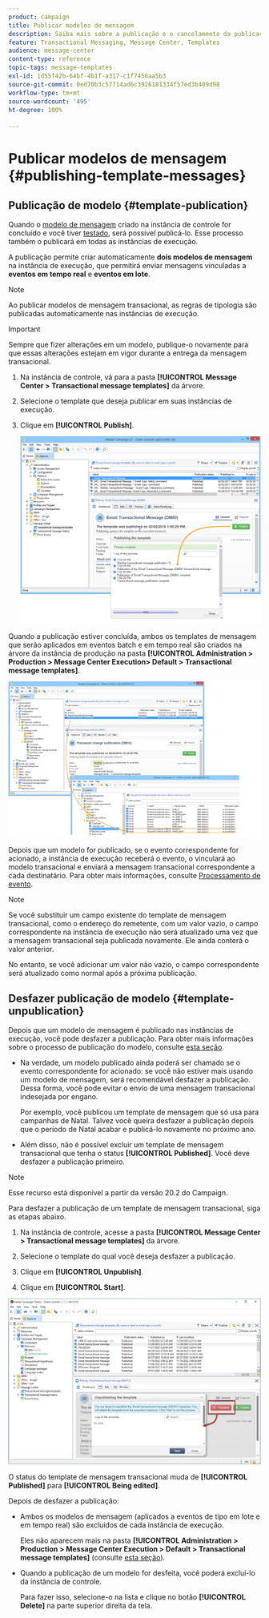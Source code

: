 ```yaml
---
product: campaign
title: Publicar modelos de mensagem
description: Saiba mais sobre a publicação e o cancelamento da publicação de templates de mensagem transacional no Adobe Campaign Classic
feature: Transactional Messaging, Message Center, Templates
audience: message-center
content-type: reference
topic-tags: message-templates
exl-id: 1d55f42b-64bf-4b1f-a317-c1f7456aa5b3
source-git-commit: 0ed70b3c57714ad6c3926181334f57ed3b409d98
workflow-type: tm+mt
source-wordcount: '495'
ht-degree: 100%

---
```


# Publicar modelos de mensagem {#publishing-template-messages}



## Publicação de modelo {#template-publication}

Quando o [modelo de mensagem](../../message-center/using/creating-the-message-template.md) criado na instância de controle for concluído e você tiver [testado](../../message-center/using/testing-message-templates.md), será possível publicá-lo. Esse processo também o publicará em todas as instâncias de execução.

A publicação permite criar automaticamente **dois modelos de mensagem** na instância de execução, que permitirá enviar mensagens vinculadas a **eventos em tempo real** e **eventos em lote**.

>[!NOTE]
>
>Ao publicar modelos de mensagem transacional, as regras de tipologia são publicadas automaticamente nas instâncias de execução.

>[!IMPORTANT]
>
>Sempre que fizer alterações em um modelo, publique-o novamente para que essas alterações estejam em vigor durante a entrega da mensagem transacional.

1. Na instância de controle, vá para a pasta **[!UICONTROL Message Center > Transactional message templates]** da árvore.
1. Selecione o template que deseja publicar em suas instâncias de execução.
1. Clique em **[!UICONTROL Publish]**.

   ![](assets/messagecenter_publish_model_008.png)

Quando a publicação estiver concluída, ambos os templates de mensagem que serão aplicados em eventos batch e em tempo real são criados na árvore da instância de produção na pasta **[!UICONTROL Administration > Production > Message Center Execution> Default > Transactional message templates]**.

![](assets/messagecenter_deployed_model_001.png)

Depois que um modelo for publicado, se o evento correspondente for acionado, a instância de execução receberá o evento, o vinculará ao modelo transacional e enviará a mensagem transacional correspondente a cada destinatário. Para obter mais informações, consulte [Processamento de evento](../../message-center/using/about-event-processing.md).

>[!NOTE]
>
>Se você substituir um campo existente do template de mensagem transacional, como o endereço do remetente, com um valor vazio, o campo correspondente na instância de execução não será atualizado uma vez que a mensagem transacional seja publicada novamente. Ele ainda conterá o valor anterior.
>
>No entanto, se você adicionar um valor não vazio, o campo correspondente será atualizado como normal após a próxima publicação.

## Desfazer publicação de modelo {#template-unpublication}

Depois que um modelo de mensagem é publicado nas instâncias de execução, você pode desfazer a publicação. Para obter mais informações sobre o processo de publicação do modelo, consulte [esta seção](#template-publication).

* Na verdade, um modelo publicado ainda poderá ser chamado se o evento correspondente for acionado: se você não estiver mais usando um modelo de mensagem, será recomendável desfazer a publicação. Dessa forma, você pode evitar o envio de uma mensagem transacional indesejada por engano.

  Por exemplo, você publicou um template de mensagem que só usa para campanhas de Natal. Talvez você queira desfazer a publicação depois que o período de Natal acabar e publicá-lo novamente no próximo ano.

* Além disso, não é possível excluir um template de mensagem transacional que tenha o status **[!UICONTROL Published]**. Você deve desfazer a publicação primeiro.

>[!NOTE]
>
>Esse recurso está disponível a partir da versão 20.2 do Campaign.

Para desfazer a publicação de um template de mensagem transacional, siga as etapas abaixo.

1. Na instância de controle, acesse a pasta **[!UICONTROL Message Center > Transactional message templates]** da árvore.
1. Selecione o template do qual você deseja desfazer a publicação.
1. Clique em **[!UICONTROL Unpublish]**.

   <!--1. Fill in the **[!UICONTROL Log of the process]** field.-->

1. Clique em **[!UICONTROL Start]**.

![](assets/message-center-unpublish.png)

O status do template de mensagem transacional muda de **[!UICONTROL Published]** para **[!UICONTROL Being edited]**.

Depois de desfazer a publicação:

* Ambos os modelos de mensagem (aplicados a eventos de tipo em lote e em tempo real) são excluídos de cada instância de execução.

  Eles não aparecem mais na pasta **[!UICONTROL Administration > Production > Message Center Execution > Default > Transactional message templates]** (consulte [esta seção](#template-publication)).

* Quando a publicação de um modelo for desfeita, você poderá excluí-lo da instância de controle.

  Para fazer isso, selecione-o na lista e clique no botão **[!UICONTROL Delete]** na parte superior direita da tela.
